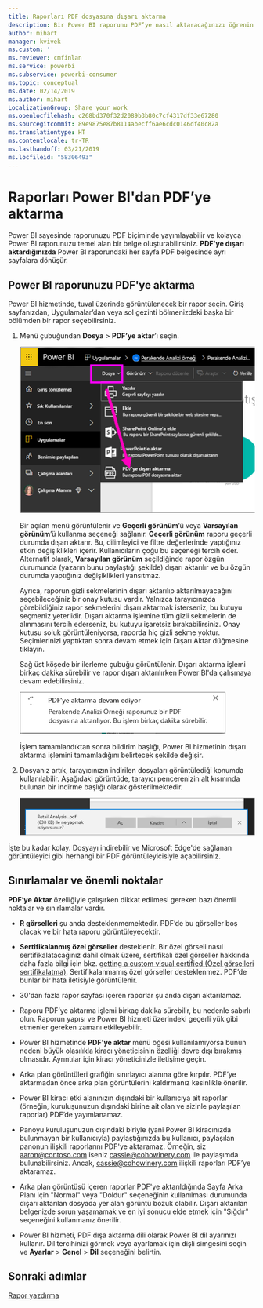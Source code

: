 ```yaml
---
title: Raporları PDF dosyasına dışarı aktarma
description: Bir Power BI raporunu PDF’ye nasıl aktaracağınızı öğrenin.
author: mihart
manager: kvivek
ms.custom: ''
ms.reviewer: cmfinlan
ms.service: powerbi
ms.subservice: powerbi-consumer
ms.topic: conceptual
ms.date: 02/14/2019
ms.author: mihart
LocalizationGroup: Share your work
ms.openlocfilehash: c268bd370f32d2089b3b80c7cf4317df33e67280
ms.sourcegitcommit: 89e9875e87b8114abecff6ae6cdc0146df40c82a
ms.translationtype: HT
ms.contentlocale: tr-TR
ms.lasthandoff: 03/21/2019
ms.locfileid: "58306493"
---
```

# <a name="export-reports-from-power-bi-to-pdf"></a>Raporları Power BI'dan PDF’ye aktarma
Power BI sayesinde raporunuzu PDF biçiminde yayımlayabilir ve kolayca Power BI raporunuzu temel alan bir belge oluşturabilirsiniz. **PDF'ye dışarı aktardığınızda** Power BI raporundaki her sayfa PDF belgesinde ayrı sayfalara dönüşür.

## <a name="how-to-export-your-power-bi-report-to-pdf"></a>Power BI raporunuzu PDF'ye aktarma
Power BI hizmetinde, tuval üzerinde görüntülenecek bir rapor seçin. Giriş sayfanızdan, Uygulamalar’dan veya sol gezinti bölmenizdeki başka bir bölümden bir rapor seçebilirsiniz.

1. Menü çubuğundan **Dosya** > **PDF’ye aktar**’ı seçin.

    ![Menü çubuğundan Dosya'yı seçme, PDF’ye Aktar'a işaret eden bir ok](media/end-user-pdf/power-bi-export-pdf.png)

    Bir açılan menü görüntülenir ve **Geçerli görünüm**’ü veya **Varsayılan görünüm**’ü kullanma seçeneği sağlanır.  **Geçerli görünüm** raporu geçerli durumda dışarı aktarır. Bu, dilimleyici ve filtre değerlerinde yaptığınız etkin değişiklikleri içerir.  Kullanıcıların çoğu bu seçeneği tercih eder.  Alternatif olarak, **Varsayılan görünüm** seçildiğinde rapor özgün durumunda (yazarın bunu paylaştığı şekilde) dışarı aktarılır ve bu özgün durumda yaptığınız değişiklikleri yansıtmaz.
    
    Ayrıca, raporun gizli sekmelerinin dışarı aktarılıp aktarılmayacağını seçebileceğiniz bir onay kutusu vardır.  Yalnızca tarayıcınızda görebildiğiniz rapor sekmelerini dışarı aktarmak isterseniz, bu kutuyu seçmeniz yeterlidir.  Dışarı aktarma işlemine tüm gizli sekmelerin de alınmasını tercih ederseniz, bu kutuyu işaretsiz bırakabilirsiniz.  Onay kutusu soluk görüntüleniyorsa, raporda hiç gizli sekme yoktur.  Seçimlerinizi yaptıktan sonra devam etmek için Dışarı Aktar düğmesine tıklayın.
    
    Sağ üst köşede bir ilerleme çubuğu görüntülenir. Dışarı aktarma işlemi birkaç dakika sürebilir ve rapor dışarı aktarılırken Power BI'da çalışmaya devam edebilirsiniz.

    ![Dışarı aktarma ilerleme durumu iletisi](media/end-user-pdf/power-bi-export-message.png)

    İşlem tamamlandıktan sonra bildirim başlığı, Power BI hizmetinin dışarı aktarma işlemini tamamladığını belirtecek şekilde değişir.

2. Dosyanız artık, tarayıcınızın indirilen dosyaları görüntülediği konumda kullanılabilir. Aşağıdaki görüntüde, tarayıcı pencerenizin alt kısmında bulunan bir indirme başlığı olarak gösterilmektedir.

    ![İndirilen dosyanın konumu](media/end-user-pdf/power-bi-save-file.png)

İşte bu kadar kolay. Dosyayı indirebilir ve Microsoft Edge'de sağlanan görüntüleyici gibi herhangi bir PDF görüntüleyicisiyle açabilirsiniz.


## <a name="limitations-and-considerations"></a>Sınırlamalar ve önemli noktalar
**PDF’ye Aktar** özelliğiyle çalışırken dikkat edilmesi gereken bazı önemli noktalar ve sınırlamalar vardır.

* **R görselleri** şu anda desteklenmemektedir. PDF’de bu görseller boş olacak ve bir hata raporu görüntüleyecektir.  

* **Sertifikalanmış** **özel görseller** desteklenir. Bir özel görseli nasıl sertifikalatacağınız dahil olmak üzere, sertifikalı özel görseller hakkında daha fazla bilgi için bkz. [getting a custom visual certified (Özel görselleri sertifikalatma)](../power-bi-custom-visuals-certified.md). Sertifikalanmamış özel görseller desteklenmez. PDF’de bunlar bir hata iletisiyle görüntülenir.   

* 30'dan fazla rapor sayfası içeren raporlar şu anda dışarı aktarılamaz.

* Raporu PDF’ye aktarma işlemi birkaç dakika sürebilir, bu nedenle sabırlı olun. Raporun yapısı ve Power BI hizmeti üzerindeki geçerli yük gibi etmenler gereken zamanı etkileyebilir.

* Power BI hizmetinde **PDF'ye aktar** menü öğesi kullanılamıyorsa bunun nedeni büyük olasılıkla kiracı yöneticisinin özelliği devre dışı bırakmış olmasıdır. Ayrıntılar için kiracı yöneticinizle iletişime geçin.

* Arka plan görüntüleri grafiğin sınırlayıcı alanına göre kırpılır. PDF’ye aktarmadan önce arka plan görüntülerini kaldırmanız kesinlikle önerilir.

* Power BI kiracı etki alanınızın dışındaki bir kullanıcıya ait raporlar (örneğin, kuruluşunuzun dışındaki birine ait olan ve sizinle paylaşılan raporlar) PDF’de yayımlanamaz.

* Panoyu kuruluşunuzun dışındaki biriyle (yani Power BI kiracınızda bulunmayan bir kullanıcıyla) paylaştığınızda bu kullanıcı, paylaşılan panonun ilişkili raporlarını PDF'ye aktaramaz. Örneğin, siz aaron@contoso.com iseniz cassie@cohowinery.com ile paylaşımda bulunabilirsiniz. Ancak, cassie@cohowinery.com ilişkili raporları PDF’ye aktaramaz.

* Arka plan görüntüsü içeren raporlar PDF'ye aktarıldığında Sayfa Arka Planı için "Normal" veya "Doldur" seçeneğinin kullanılması durumunda dışarı aktarılan dosyada yer alan görüntü bozuk olabilir.  Dışarı aktarılan belgenizde sorun yaşamamak ve en iyi sonucu elde etmek için "Sığdır" seçeneğini kullanmanız önerilir.

* Power BI hizmeti, PDF dışa aktarma dili olarak Power BI dil ayarınızı kullanır. Dil tercihinizi görmek veya ayarlamak için dişli simgesini seçin ve **Ayarlar** > **Genel** > **Dil** seçeneğini belirtin.

## <a name="next-steps"></a>Sonraki adımlar
[Rapor yazdırma](end-user-print.md)
